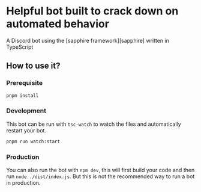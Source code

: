 # Helpful bot built to crack down on automated behavior

A Discord bot using the [sapphire framework][sapphire] written in TypeScript

## How to use it?

### Prerequisite

```sh
pnpm install
```

### Development

This bot can be run with `tsc-watch` to watch the files and automatically restart your bot.

```sh
pnpm run watch:start
```

### Production

You can also run the bot with `npm dev`, this will first build your code and then run `node ./dist/index.js`. But this is not the recommended way to run a bot in production.
